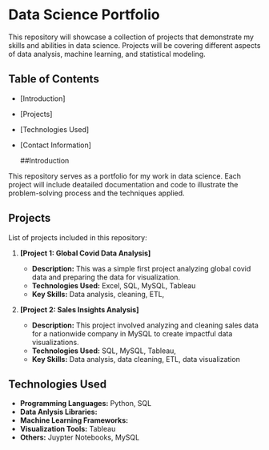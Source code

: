 # Data Science Portfolio

This repository will showcase a collection of projects that demonstrate my skills and abilities in data science.
Projects will be covering different aspects of data analysis, machine learning, and statistical modeling. 

## Table of Contents

- [Introduction]
- [Projects]
- [Technologies Used]
- [Contact Information]

  ##Introduction

This repository serves as a portfolio for my work in data science. Each project will include deatailed documentation and code to illustrate the problem-solving process and the techniques applied. 

## Projects

List of projects included in this repository:

1. **[Project 1: Global Covid Data Analysis]**
   - **Description:** This was a simple first project analyzing global covid data and preparing the data for visualization.
   - **Technologies Used:** Excel, SQL, MySQL, Tableau
   - **Key Skills:** Data analysis, cleaning, ETL,
  
2. **[Project 2: Sales Insights Analysis]**
   - **Description:** This project involved analyzing and cleaning sales data for a nationwide company in MySQL to create impactful data visualizations.
   - **Technologies Used:** SQL, MySQL, Tableau,
   - **Key Skills:** Data analysis, data cleaning, ETL, data visualization


## Technologies Used

- **Programming Languages:** Python, SQL
- **Data Anlysis Libraries:**
- **Machine Learning Frameworks:**
- **Visualization Tools:** Tableau
- **Others:** Juypter Notebooks, MySQL


